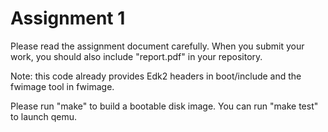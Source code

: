 # Assignment 1

Please read the assignment document carefully. When you submit your work, you should also include "report.pdf" in your repository.

Note: this code already provides Edk2 headers in boot/include and the fwimage tool in fwimage.

Please run "make" to build a bootable disk image. You can run "make test" to launch qemu.
